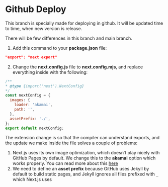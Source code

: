 # Github Deploy
This branch is specially made for deploying in github. 
It will be updated time to time, when new version is release.

There will be few differences in this branch and main branch.

1. Add this command to your **package.json** file:
```json
"export": "next export"
```
2. Change the **next.config.js** file to **next.config.mjs**, and replace everything inside with the following:
```js
/**
* @type {import('next').NextConfig}
*/
const nextConfig = {
  images: {
    loader: 'akamai',
    path: '',
  },
  assetPrefix: './',
};
export default nextConfig;
```
The extension change is so that the compiler can understand exports, and the update we make inside the file solves a couple of problems:
1. Next.js uses its own image optimization, which doesn’t play nicely with GitHub Pages by default. We change this to the **akamai** option which works properly. You can read more about this [here](https://nextjs.org/docs/basic-features/image-optimization)
2. We need to define an **asset prefix** because GitHub uses Jekyll by default to build static pages, and Jekyll ignores all files prefixed with `_` which Next.js uses